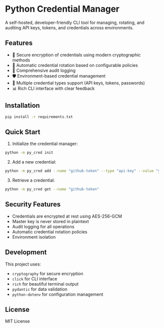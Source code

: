# Python Credential Manager

A self-hosted, developer-friendly CLI tool for managing, rotating, and auditing API keys, tokens, and credentials across environments.

## Features

- 🔐 Secure encryption of credentials using modern cryptographic methods
- 🔄 Automatic credential rotation based on configurable policies
- 📝 Comprehensive audit logging
- 🛡️ Environment-based credential management
- 🔑 Multiple credential types support (API keys, tokens, passwords)
- 📊 Rich CLI interface with clear feedback

## Installation

```bash
pip install -r requirements.txt
```

## Quick Start

1. Initialize the credential manager:
```bash
python -m py_cred init
```

2. Add a new credential:
```bash
python -m py_cred add --name "github-token" --type "api-key" --value "your-secret-value"
```

3. Retrieve a credential:
```bash
python -m py_cred get --name "github-token"
```

## Security Features

- Credentials are encrypted at rest using AES-256-GCM
- Master key is never stored in plaintext
- Audit logging for all operations
- Automatic credential rotation policies
- Environment isolation

## Development

This project uses:
- `cryptography` for secure encryption
- `click` for CLI interface
- `rich` for beautiful terminal output
- `pydantic` for data validation
- `python-dotenv` for configuration management

## License

MIT License
